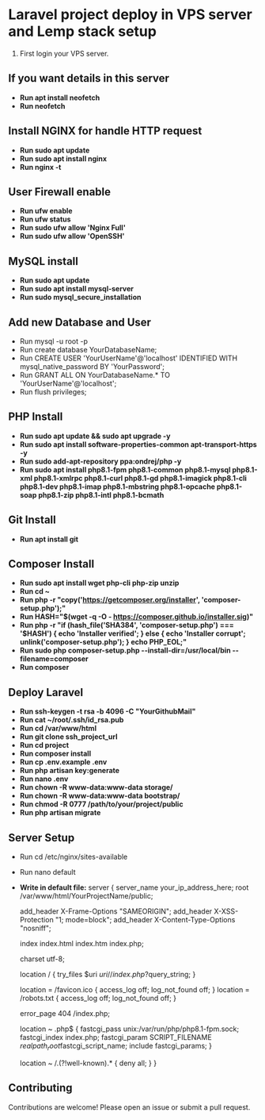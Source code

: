 # Laravel project deploy in VPS server and Lemp stack setup
1. First login your VPS server.
## If you want details in this server
- **Run apt install neofetch**
- **Run  neofetch**
## Install NGINX for handle HTTP request
- **Run sudo apt update**
- **Run sudo apt install nginx**
- **Run nginx -t**
## User Firewall enable
- **Run ufw enable**
- **Run ufw status**
- **Run sudo ufw allow 'Nginx Full'**
- **Run sudo ufw allow 'OpenSSH'**
## MySQL install
- **Run sudo apt update**
- **Run sudo apt install mysql-server**
- **Run sudo mysql_secure_installation**
## Add new Database and User
- Run mysql -u root -p
- Run create database YourDatabaseName;
- Run CREATE USER 'YourUserName'@'localhost' IDENTIFIED WITH mysql_native_password BY 'YourPassword';
- Run GRANT ALL ON YourDatabaseName.* TO 'YourUserName'@'localhost';
- Run flush privileges;


## PHP Install

- **Run sudo apt update && sudo apt upgrade -y**
- **Run sudo apt install software-properties-common apt-transport-https -y**
- **Run sudo add-apt-repository ppa:ondrej/php -y**
- **Run sudo apt install php8.1-fpm php8.1-common php8.1-mysql php8.1-xml php8.1-xmlrpc php8.1-curl php8.1-gd php8.1-imagick php8.1-cli php8.1-dev php8.1-imap php8.1-mbstring php8.1-opcache php8.1-soap php8.1-zip php8.1-intl php8.1-bcmath**

## Git Install
- **Run apt install git**
## Composer Install
- **Run sudo apt install wget php-cli php-zip unzip**
- **Run cd ~**
- **Run php -r "copy('https://getcomposer.org/installer', 'composer-setup.php');"**
- **Run  HASH="$(wget -q -O - https://composer.github.io/installer.sig)"**
- **Run  php -r "if (hash_file('SHA384', 'composer-setup.php') === '$HASH') { echo 'Installer verified'; } else { echo 'Installer corrupt'; unlink('composer-setup.php'); } echo PHP_EOL;"**
- **Run sudo php composer-setup.php --install-dir=/usr/local/bin --filename=composer**
- **Run composer**
## Deploy Laravel
- **Run ssh-keygen -t rsa -b 4096 -C "YourGithubMail"**
- **Run cat ~/root/.ssh/id_rsa.pub**
- **Run cd /var/www/html**
- **Run git clone ssh_project_url**
- **Run cd project**
- **Run composer install**
- **Run cp .env.example .env**
- **Run php artisan key:generate**
- **Run nano .env**
- **Run chown -R www-data:www-data storage/**
- **Run chown -R www-data:www-data bootstrap/**
- **Run chmod -R 0777 /path/to/your/project/public**
- **Run php artisan migrate**
## Server Setup
- Run cd /etc/nginx/sites-available
- Run nano default
- **Write in default file:** server {
    server_name your_ip_address_here;
    root /var/www/html/YourProjectName/public;

    add_header X-Frame-Options "SAMEORIGIN";
    add_header X-XSS-Protection "1; mode=block";
    add_header X-Content-Type-Options "nosniff";

    index index.html index.htm index.php;

    charset utf-8;

    location / {
        try_files $uri $uri/ /index.php?$query_string;
    }

    location = /favicon.ico { access_log off; log_not_found off; }
    location = /robots.txt  { access_log off; log_not_found off; }

    error_page 404 /index.php;

    location ~ \.php$ {
        fastcgi_pass unix:/var/run/php/php8.1-fpm.sock;
        fastcgi_index index.php;
        fastcgi_param SCRIPT_FILENAME $realpath_root$fastcgi_script_name;
        include fastcgi_params;
    }

    location ~ /\.(?!well-known).* {
        deny all;
    }
}
## Contributing

Contributions are welcome! Please open an issue or submit a pull request.
